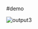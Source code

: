 #demo


![output3](https://user-images.githubusercontent.com/33729709/210167600-6a677a62-40ee-4afa-b484-d0d56e78e230.gif)
